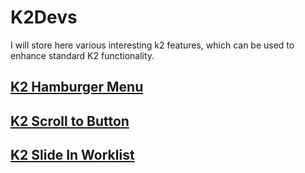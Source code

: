 # K2Devs
I will store here various interesting k2 features, which can be used to enhance standard K2 functionality.

## [K2 Hamburger Menu](https://dudelisdev.com/2019/02/hamburger-menu-tabs.html)


## [K2 Scroll to Button](https://dudelisdev.com/2018/11/scroll-top-button.html)


## [K2 Slide In Worklist](https://dudelisdev.com/2019/02/k2-slide-worklist.html)